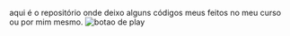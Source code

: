 aqui é o repositório onde deixo alguns códigos meus feitos no meu curso ou por mim mesmo.
![botao de play](https://github.com/Lvdstr/Imagens/Play.png)
